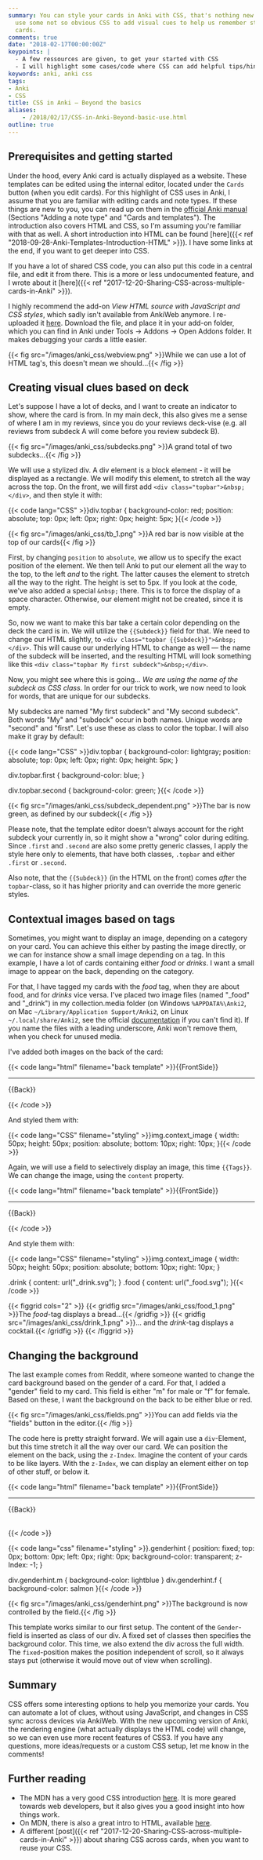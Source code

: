```yaml
---
summary: You can style your cards in Anki with CSS, that's nothing new. But we can also
  use some not so obvious CSS to add visual cues to help us remember stuff on our
  cards.
comments: true
date: "2018-02-17T00:00:00Z"
keypoints: |
  - A few ressources are given, to get your started with CSS
  - I will highlight some cases/code where CSS can add helpful tips/hints to your cards
keywords: anki, anki css
tags:
- Anki
- CSS
title: CSS in Anki — Beyond the basics
aliases:
    - /2018/02/17/CSS-in-Anki-Beyond-basic-use.html
outline: true
---
```

## Prerequisites and getting started

Under the hood, every Anki card is actually displayed as a website. These templates can be edited using the internal editor, located under the `Cards` button (when you edit cards). For this highlight of CSS uses in Anki, I assume that you are familiar with editing cards and note types. If these things are new to you, you can read up on them in the [official Anki manual](https://apps.ankiweb.net/docs/manual.html) (Sections "Adding a note type" and "Cards and templates"). The introduction also covers HTML and CSS, so I'm assuming you're familiar with that as well. A short introduction into HTML can be found [here]({{< ref "2018-09-28-Anki-Templates-Introduction-HTML" >}}). I have some links at the end, if you want to get deeper into CSS.

If you have a lot of shared CSS code, you can also put this code in a central file, and edit it from there. This is a more or less undocumented feature, and I wrote about it [here]({{< ref "2017-12-20-Sharing-CSS-across-multiple-cards-in-Anki" >}}).

I highly recommend the add-on *View HTML source with JavaScript and CSS styles*, which sadly isn't available from AnkiWeb anymore. I re-uploaded it [here](https://gist.github.com/ChrisK91/9b8eea9d8678fb1a2a240ddcfafbb133). Download the file, and place it in your add-on folder, which you can find in Anki under Tools &rarr; Addons &rarr; Open Addons folder. It makes debugging your cards a little easier.

{{< fig src="/images/anki_css/webview.png" >}}While we can use a lot of HTML tag's, this doesn't mean we should...{{< /fig >}}

## Creating visual clues based on deck

Let's suppose I have a lot of decks, and I want to create an indicator to show, where the card is from. In my main deck, this also gives me a sense of where I am in my reviews, since you do your reviews deck-vise (e.g. all reviews from subdeck A will come before you review subdeck B).

{{< fig src="/images/anki_css/subdecks.png" >}}A grand total of two subdecks...{{< /fig >}}

We will use a stylized div. A div element is a block element - it will be displayed as a rectangle. We will modify this element, to stretch all the way across the top. On the front, we will first add ```<div class="topbar">&nbsp;</div>```, and then style it with:

{{< code lang="CSS" >}}div.topbar {
 background-color: red;
 position: absolute;
 top: 0px;
 left: 0px;
 right: 0px;
 height: 5px;
}{{< /code >}}

{{< fig src="/images/anki_css/tb_1.png" >}}A red bar is now visible at the top of our cards{{< /fig >}}

First, by changing ```position``` to ```absolute```, we allow us to specify the exact position of the element. We then tell Anki to put our element all the way to the top, to the left _and_ to the right. The latter causes the element to stretch all the way to the right. The height is set to 5px. If you look at the code, we've also added a special ```&nbsp;``` there. This is to force the display of a space character. Otherwise, our element might not be created, since it is empty.

So, now we want to make this bar take a certain color depending on the deck the card is in. We will utilize the ```{{Subdeck}}``` field for that. We need to change our HTML slightly, to ```<div class="topbar {{Subdeck}}">&nbsp;</div>```. This will cause our underlying HTML to change as well &mdash; the name of the subdeck will be inserted, and the resulting HTML will look something like this ```<div class="topbar My first subdeck">&nbsp;</div>```.

Now, you might see where this is going... *We are using the name of the subdeck as CSS class*. In order for our trick to work, we now need to look for words, that are unique for our subdecks.

My subdecks are named "My first subdeck" and "My second subdeck". Both words "My" and "subdeck" occur in both names. Unique words are "second" and "first". Let's use these as class to color the topbar. I will also make it gray by default:

{{< code lang="CSS" >}}div.topbar {
 background-color: lightgray;
 position: absolute;
 top: 0px;
 left: 0px;
 right: 0px;
 height: 5px;
}

div.topbar.first {
 background-color: blue;
}

div.topbar.second {
 background-color: green;
}{{< /code >}}

{{< fig src="/images/anki_css/subdeck_dependent.png" >}}The bar is now green, as defined by our subdeck{{< /fig >}}

Please note, that the template editor doesn't always account for the right subdeck your currently in, so it might show a "wrong" color during editing. Since ```.first``` and ```.second``` are also some pretty generic classes, I apply the style here only to elements, that have both classes, ```.topbar``` and either ```.first``` or ```.second```.

Also note, that the ```{{Subdeck}}``` (in the HTML on the front) comes _after_ the ```topbar```-class, so it has higher priority and can override the more generic styles.

## Contextual images based on tags
Sometimes, you might want to display an image, depending on a category on your card. You can achieve this either by pasting the image directly, or we can for instance show a small image depending on a tag. In this example, I have a lot of cards containing either *food* or *drinks*. I want a small image to appear on the back, depending on the category.

For that, I have tagged my cards with the *food* tag, when they are about food, and for *drinks* vice versa. I've placed two image files (named "\_food" and "\_drink") in my collection.media folder (on Windows `%APPDATA%\Anki2`, on Mac `~/Library/Application Support/Anki2`, on Linux `~/.local/share/Anki2`, see the official [documentation](https://apps.ankiweb.net/docs/manual.html#files) if you can't find it). If you name the files with a leading underscore, Anki won't remove them, when you check for unused media.

I've added both images on the back of the card:

{{< code lang="html" filename="back template" >}}{{FrontSide}}

<hr id=answer>

{{Back}}

<img class="context_image">{{< /code >}}

And styled them with:

{{< code lang="CSS" filename="styling" >}}img.context_image
{
 width: 50px;
 height: 50px;
 position: absolute;
 bottom: 10px;
 right: 10px;
}{{< /code >}}

Again, we will use a field to selectively display an image, this time ```{{Tags}}```. We can change the image, using the ```content``` property.

{{< code lang="html" filename="back template" >}}{{FrontSide}}

<hr id=answer>

{{Back}}

<img class="context_image {{Tags}}">{{< /code >}}

And style them with:

{{< code lang="CSS" filename="styling" >}}img.context_image
{
 width: 50px;
 height: 50px;
 position: absolute;
 bottom: 10px;
 right: 10px;
}

.drink { content: url("_drink.svg"); }
.food { content: url("_food.svg"); }{{< /code >}}

{{< figgrid cols="2" >}}
{{< gridfig src="/images/anki_css/food_1.png" >}}The <i>food</i>-tag displays a bread...{{< /gridfig >}}
{{< gridfig src="/images/anki_css/drink_1.png" >}}... and the <i>drink</i>-tag displays a cocktail.{{< /gridfig >}}
{{< /figgrid >}}

## Changing the background

The last example comes from Reddit, where someone wanted to change the card background based on the gender of a card. For that, I added a "gender" field to my card. This field is either "m" for male or "f" for female. Based on these, I want the background on the back to be either blue or red.

{{< fig src="/images/anki_css/fields.png" >}}You can add fields via the "fields" button in the editor.{{< /fig >}}

The code here is pretty straight forward. We will again use a ```div```-Element, but this time stretch it all the way over our card. We can position the element on the back, using the ```z-Index```. Imagine the content of your cards to be like layers. With the ```z-Index```, we can display an element either on top of other stuff, or below it.

{{< code lang="html" filename="back template" >}}{{FrontSide}}

<hr id=answer>

{{Back}}
<div class="genderhint {{Gender}}">&nbsp;</div>{{< /code >}}

{{< code lang="css" filename="styling" >}}.genderhint {
 position: fixed;
 top: 0px; bottom: 0px; left: 0px; right: 0px;
 background-color: transparent;
 z-Index: -1;
}

div.genderhint.m { background-color: lightblue }
div.genderhint.f { background-color: salmon }{{< /code >}}

{{< fig src="/images/anki_css/genderhint.png" >}}The background is now controlled by the field.{{< /fig >}}

This template works similar to our first setup. The content of the ```Gender```-field is inserted as class of our div. A fixed set of classes then specifies the background color. This time, we also extend the div across the full width. The ```fixed```-position makes the position independent of scroll, so it always stays put (otherwise it would move out of view when scrolling).

## Summary

CSS offers some interesting options to help you memorize your cards. You can automate a lot of clues, without using JavaScript, and changes in CSS sync across devices via AnkiWeb. With the new upcoming version of Anki, the rendering engine (what actually displays the HTML code) will change, so we can even use more recent features of CSS3. If you have any questions, more ideas/requests or a custom CSS setup, let me know in the comments!

## Further reading

- The MDN has a very good CSS introduction [here](https://developer.mozilla.org/en-US/docs/Learn/CSS/Introduction_to_CSS). It is more geared towards web developers, but it also gives you a good insight into how things work.
- On MDN, there is also a great intro to HTML, available [here](https://developer.mozilla.org/en-US/docs/Learn/HTML/Introduction_to_HTML/Getting_started).
- A different [post]({{< ref "2017-12-20-Sharing-CSS-across-multiple-cards-in-Anki" >}}) about sharing CSS across cards, when you want to reuse your CSS.
